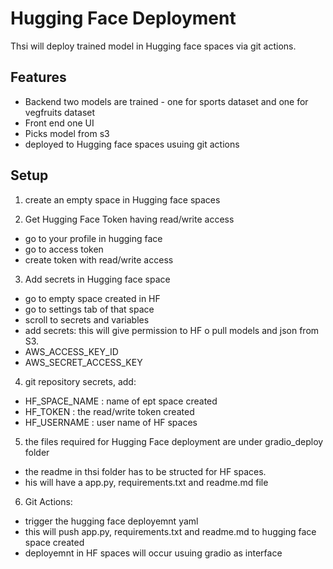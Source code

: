 # Hugging Face Deployment
Thsi will deploy trained model in Hugging face spaces via git actions. 

## Features

- Backend two models are trained - one for sports dataset and one for vegfruits dataset
- Front end one UI
- Picks model from s3
- deployed to Hugging face spaces usuing git actions

## Setup

1. create an empty space in Hugging face spaces

2. Get Hugging Face Token having read/write access
- go to your profile in hugging face
- go to access token
- create token with read/write access

3. Add secrets in Hugging face space
- go to empty space created in HF
- go to settings tab  of that space
- scroll to secrets and variables
- add secrets: this will give permission to HF o pull models and json from S3. 
-    AWS_ACCESS_KEY_ID
-    AWS_SECRET_ACCESS_KEY

4. git repository secrets, add:
- HF_SPACE_NAME  : name of ept space created
- HF_TOKEN : the read/write token created
- HF_USERNAME : user name of HF spaces

5. the files required for Hugging Face deployment are under gradio_deploy folder
- the readme in thsi folder has to be structed for HF spaces.
- his will have a app.py, requirements.txt and readme.md file

6. Git Actions:
- trigger the hugging face deployemnt yaml
- this will push app.py, requirements.txt and readme.md to hugging face space created
- deployemnt in HF spaces will occur usuing gradio as interface


